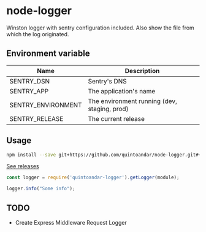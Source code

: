 # node-logger

Winston logger with sentry configuration included. Also show the file from which the log originated.

## Environment variable

|        Name          |                 Description                  |
| -------------------- | -------------------------------------------- |
| SENTRY_DSN           | Sentry's DNS                                 |
| SENTRY_APP           | The application's name                       |
| SENTRY_ENVIRONMENT   | The environment running (dev, staging, prod) |
| SENTRY_RELEASE       | The current release                          |

## Usage

```sh
npm install --save git+https://github.com/quintoandar/node-logger.git#<latest-release-version>
```
[See releases](https://github.com/quintoandar/node-logger/releases)

```js
const logger = require('quintoandar-logger').getLogger(module);

logger.info("Some info");
```

## TODO

- Create Express Middleware Request Logger

